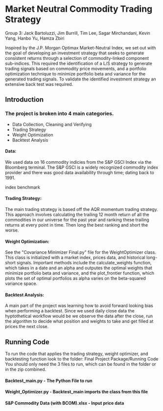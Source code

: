 # Market Neutral Commodity Trading Strategy
Group 3: Jack Bartoluzzi, Jim Burrill, Tim Lee, Sagar Mirchandani, Kevin Yang, Hanbo Yu, Hamza Zbiri

Inspired by the J.P. Morgan Optimax Market-Neutral Index, we set out with the goal of developing an investment strategy that seeks to generate consistent returns through a selection of commodity-linked component sub-indices. This required the identification of a L/S strategy to generate trading signals based on commodity price movements, and a portfolio optimization technique to minimize portfolio beta and variance for the generated trading signals. To validate the identified investment strategy an extensive back test was required.

## Introduction

### The project is broken into 4 main categories.

- Data Collection, Cleaning and Verifying
- Trading Strategy
- Weight Optimization
- Backtest Analysis

#### Data:
We used data on 16 commodity indicies from the S&P GSCI Index via the Bloomberg terminal. The S&P GSCI is a widely recognized commodity index provider and there was good data availability through time; dating back to 1991.

index benchmark
#### Trading Strategy: 
The main trading strategy is based off the AQR momentum trading strategy. This approach involves calculating the trailing 12 month return of all the commodities in our universe for the past year and ranking these trailing returns at every point in time. Then long the best ranking and short the worse.

#### Weight Optimization:
See the "Covariance Minimizer Final.py" file for the WeightOptimizer class. This class is initialized with a market index, prices data, and historical long-short signals. Important methods include the calculate_weights function, which takes in a date and an alpha and outputes the optimal weights that minimize portfolio beta and variance, and the plot_frontier function, which plots the set of optimal portfolios as alpha varies on the beta-squared variance space.



#### Backtest Analysis:
A main part of the project was learning how to avoid forward looking bias when performing a backtest. Since we used daily close data the hyptothetical workflow would be we observe the data after the close, run the algorithm to decide what position and weights to take and get filled at prices the next close. 

## Running Code
To run the code that applies the trading strategy, weight optimizer, and backtesting function look to the folder: Final Project Package/Running Code
You should only need the 3 files to run, which can be found in the folder or in the zip combined.
#### Backtest_main.py - The Python File to run
#### Weight_Optimizer.py - Backtest_main imports the class from this file
#### S&P Commodity Data (with BCOM).xlsx - Input price data
